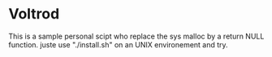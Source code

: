 # Voltrod

This is a sample personal scipt who replace the sys malloc by a return NULL function.
juste use "./install.sh" on an UNIX environement and try.
